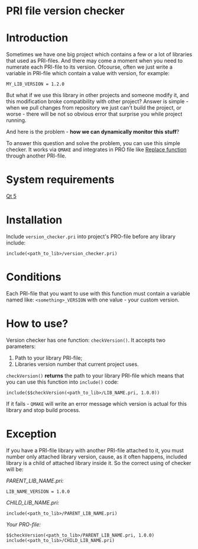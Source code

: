 # PRI file version checker

# Introduction

Sometimes we have one big project which contains a few or a lot of libraries that used as PRI-files. And there may come a moment when you need to numerate each PRI-file to its version. Ofcourse, often we just write a variable in PRI-file which contain a value with version, for example:

`MY_LIB_VERSION = 1.2.0`

But what if we use this library in other projects and someone modify it, and this modification broke compatibility with other project? Answer is simple - when we pull changes from repository we just can't build the project, or worse - there will be not so obvious error that surprise you while project running.

And here is the problem - **how we can dynamically monitor this stuff**?

To answer this question and solve the problem, you can use this simple checker. It works via `QMAKE` and integrates in PRO file like [Replace function](http://doc.qt.io/qt-5/qmake-function-reference.html) through another PRI-file.

# System requirements

[Qt 5](https://www.qt.io/download/)

# Installation

Include `version_checker.pri` into project's PRO-file before any library include:

`include(<path_to_lib>/version_checker.pri)`

# Conditions

Each PRI-file that you want to use with this function must contain a variable named like: `<something>_VERSION` with one value - your custom version.

# How to use?

Version checker has one function: `checkVersion()`. It accepts two parameters:

1. Path to your library PRI-file;
2. Libraries version number that current project uses.

`checkVersion()` **returns** the path to your library PRI-file which means that you can use this function into `include()` code:

`include($$checkVersion(<path_to_lib>/LIB_NAME.pri, 1.0.0))`

If it fails - `QMAKE` will write an error message which version is actual for this library and stop build process.

# Exception

If you have a PRI-file library with another PRI-file attached to it, you must number only attached library version, cause, as it often happens, included library is a child of attached library inside it. So the correct using of checker will be:

_PARENT_LIB_NAME.pri:_

`LIB_NAME_VERSION = 1.0.0`

_CHILD_LIB_NAME.pri:_

`include(<path_to_lib>/PARENT_LIB_NAME.pri)`

_Your PRO-file:_

    $$checkVersion(<path_to_lib>/PARENT_LIB_NAME.pri, 1.0.0)
    include(<path_to_lib>/CHILD_LIB_NAME.pri)

